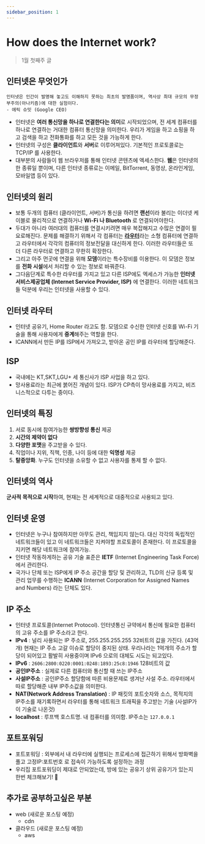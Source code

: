 ```yaml
---
sidebar_position: 1
---
```


# How does the Internet work?

> 1월 첫째주 글

## 인터넷은 무엇인가

```
인터넷은 인간이 발명해 놓고도 이해하지 못하는 최초의 발명품이며, 역사상 최대 규모의 무정부주의(아나키즘)에 대한 실험이다.
- 에릭 슈밋 (Google CEO)
```

- 인터넷은 **여러 통신망을 하나로 연결한다는 의미**로 시작되었으며, 전 세계 컴퓨터를 하나로 연결하는 거대한 컴퓨터 통신망을 의미한다. 우리가 게임을 하고 쇼핑을 하고 검색을 하고 전화통화를 하고 모든 것을 가능하게 한다.
- 인터넷의 구성은 **클라이언트**와 **서버**로 이루어져있다. 기본적인 프로토콜로는 TCP/IP 를 사용한다.
- 대부분의 사람들이 웹 브라우저를 통해 인터넷 콘텐츠에 엑세스한다. **웹**은 인터넷의 한 종류일 뿐이며, 다른 인터넷 종류로는 이메일, BitTorrent, 동영상, 온라인게임, 모바일앱 등이 있다.

## 인터넷의 원리

- 보통 두개의 컴퓨터 (클라이언트, 서버)가 통신을 하려면 **랜선**이라 불리는 이더넷 케이블로 물리적으로 연결하거나 **Wi-Fi 나 Bluetooth** 로 연결되어야한다.
- 두대가 아니라 여러대의 컴퓨터를 연결시키려면 매우 복잡해지고 수많은 연결이 필요로해진다. 문제를 해결하기 위해서 각 컴퓨터는 [**라우터**](#인터넷-라우터)라는 소형 컴퓨터에 연결하고 라우터에서 각각의 컴퓨터의 정보전달을 대신하게 한다. 이러한 라우터들은 또 더 다른 라우터로 연결하고 무한히 확장한다.
- 그리고 아주 먼곳에 연결을 위해 **모뎀**이라는 특수장비를 이용한다. 이 모뎀은 정보를 **전화 시설**에서 처리할 수 있는 정보로 바꿔준다.
- 그다음단계로 특수한 라우터를 가지고 있고 다른 ISP에도 엑세스가 가능한 **인터넷서비스제공업체 (Internet Service Provider, ISP)** 에 연결한다. 이러한 네트워크들 덕분에 우리는 인터넷을 사용할 수 있다.

## 인터넷 라우터

- 인터넷 공유기, Home Router 라고도 함. 모뎀으로 수신한 인터넷 신호를 Wi-Fi 기술을 통해 사용자에게 **중계**해주는 역할을 한다.
- ICANN에서 만든 IP를 ISP에서 가져오고, 받아온 공인 IP를 라우터에 할당해준다.

## ISP

- 국내에는 KT,SKT,LGU+ 세 통신사가 ISP 사업을 하고 있다.
- 망사용료라는 최근에 붉어진 개념이 있다. ISP가 CP측이 망사용료를 가지고, 비즈니스적으로 다투는 중이다.

## 인터넷의 특징

1. 서로 동시에 참여가능한 **쌍방향성 통신** 제공
2. **시간의 제약이 없다**
3. **다양한 포맷**을 주고받을 수 있다.
4. 직업이나 지위, 직책, 인종, 나이 등에 대한 **익명성** 제공
5. **탈중앙화**. 누구도 인터넷을 소유할 수 없고 사용자를 통제 할 수 없다.

## 인터넷의 역사

**군사적 목적으로 시작**하여, 현재는 전 세계적으로 대중적으로 사용되고 있다.

## 인터넷 운영

- 인터넷은 누구나 참여하지만 아무도 관리, 책임지지 않는다. 대신 각각의 독립적인 네트워크들이 있고 이 네트워크들은 지켜야할 프로토콜이 존재한다. 이 프로토콜을 지키면 해당 네트워크에 참여가능.
- 인터넷 작동하게하는 공유 기술 표준은 **IETF** (Internet Engineering Task Force) 에서 관리한다.
- 국가나 단체 또는 ISP에게 IP 주소 공간을 할당 및 관리하고, TLD의 신규 등록 및 관리 업무를 수행하는 **ICANN** (Internet Corporation for Assigned Names and Numbers) 라는 단체도 있다.

## IP 주소

- 인터넷 프로토콜(Internet Protocol). 인터넷통신 규약에서 통신에 필요한 컴퓨터의 고유 주소를 IP 주소라고 한다.
- **IPv4** : 널리 사용되는 IP 주소로, 255.255.255.255 32비트의 값을 가진다. (43억개) 현재는 IP 주소 고갈 이슈로 할당이 중지된 상태. 우리나라는 1억개의 주소가 할당이 되어있고 활발히 사용중이며 IPv6 으로의 대체도 시도는 되고있다.
- **IPv6** : `2606:2800:0220:0001:0248:1893:25c8:1946` 128비트의 값
- **공인IP주소** : 실제로 다른 컴퓨터와 통신할 때 쓰는 IP주소
- **사설IP주소** : 공인IP주소 할당함에 따른 비용문제로 생겨난 사설 주소. 라우터에서 따로 할당해준 내부 IP주소값을 의미한다.
- **NAT(Network Address Translation)** : IP 패킷의 포트숫자와 소스, 목적지의 IP주소를 재기록하면서 라우터를 통해 네트워크 트래픽을 주고받는 기술 (사설IP가 이 기술로 나온것)
- **localhost** : 루프백 호스트명. 내 컴퓨터를 의미함. IP주소는 `127.0.0.1`

## 포트포워딩

- 포트포워딩 : 외부에서 내 라우터에 실행되는 프로세스에 접근하기 위해서 방화벽을 풀고 고정IP:포트번호 로 접속이 가능하도록 설정하는 과정
- 우리집 포트포워딩이 제대로 안되었는데, 방에 있는 공유기 상위 공유기가 있는지 한번 체크해보기! 🤔

## 추가로 공부하고싶은 부분

- web (새로운 포스팅 예정)
  - cdn
- 클라우드 (새로운 포스팅 예정)
  - aws
